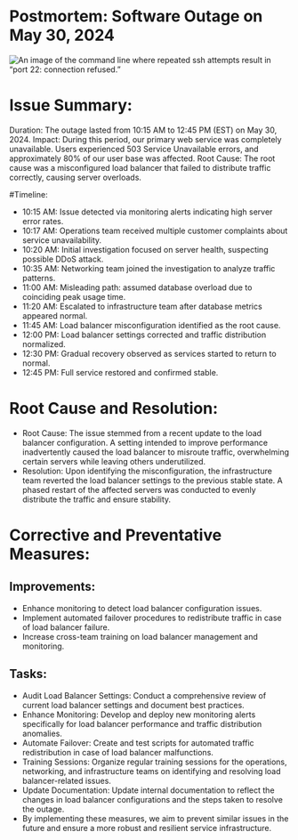 # Postmortem: Software Outage on May 30, 2024

![An image of the command line where repeated ssh attempts result in “port 22: connection refused.”](https://miro.medium.com/max/2104/1*aNsuz7CGA7AGQ9LdjY4xlA.png)

# Issue Summary:

Duration: The outage lasted from 10:15 AM to 12:45 PM (EST) on May 30, 2024.
Impact: During this period, our primary web service was completely unavailable. Users experienced 503 Service Unavailable errors, and approximately 80% of our user base was affected.
Root Cause: The root cause was a misconfigured load balancer that failed to distribute traffic correctly, causing server overloads.

#Timeline:

-	10:15 AM: Issue detected via monitoring alerts indicating high server error rates.
-	10:17 AM: Operations team received multiple customer complaints about service unavailability.
-	10:20 AM: Initial investigation focused on server health, suspecting possible DDoS attack.
-	10:35 AM: Networking team joined the investigation to analyze traffic patterns.
-	11:00 AM: Misleading path: assumed database overload due to coinciding peak usage time.
-	11:20 AM: Escalated to infrastructure team after database metrics appeared normal.
-	11:45 AM: Load balancer misconfiguration identified as the root cause.
-	12:00 PM: Load balancer settings corrected and traffic distribution normalized.
-	12:30 PM: Gradual recovery observed as services started to return to normal.
-	12:45 PM: Full service restored and confirmed stable.

# Root Cause and Resolution:

-	Root Cause: The issue stemmed from a recent update to the load balancer configuration. A setting intended to improve performance inadvertently caused the load balancer to misroute traffic, overwhelming certain servers while leaving others underutilized.
- 	Resolution: Upon identifying the misconfiguration, the infrastructure team reverted the load balancer settings to the previous stable state. A phased restart of the affected servers was conducted to evenly distribute the traffic and ensure stability.

# Corrective and Preventative Measures:

## Improvements:

-	Enhance monitoring to detect load balancer configuration issues.
-	Implement automated failover procedures to redistribute traffic in case of load balancer failure.
-	Increase cross-team training on load balancer management and monitoring.

## Tasks:

-	Audit Load Balancer Settings: Conduct a comprehensive review of current load balancer settings and document best practices.
-	Enhance Monitoring: Develop and deploy new monitoring alerts specifically for load balancer performance and traffic distribution anomalies.
-	Automate Failover: Create and test scripts for automated traffic redistribution in case of load balancer malfunctions.
-	Training Sessions: Organize regular training sessions for the operations, networking, and infrastructure teams on identifying and resolving load balancer-related issues.
-	Update Documentation: Update internal documentation to reflect the changes in load balancer configurations and the steps taken to resolve the outage.
-	By implementing these measures, we aim to prevent similar issues in the future and ensure a more robust and resilient service infrastructure.
